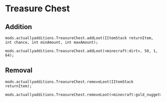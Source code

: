 # Treasure Chest

## Addition

```
mods.actuallyadditions.TreasureChest.addLoot(IItemStack returnItem, int chance, int minAmount, int maxAmount);

mods.actuallyadditions.TreasureChest.addLoot(<minecraft:dirt>, 50, 1, 64);
```

## Removal

```
mods.actuallyadditions.TreasureChest.removeLoot(IItemStack returnItem);

mods.actuallyadditions.TreasureChest.removeLoot(<minecraft:gold_nugget>);
```